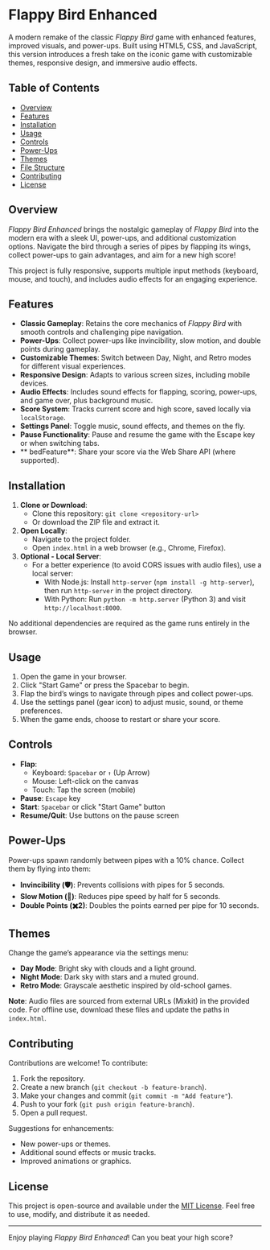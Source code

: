 # Flappy Bird Enhanced

A modern remake of the classic *Flappy Bird* game with enhanced features, improved visuals, and power-ups. Built using HTML5, CSS, and JavaScript, this version introduces a fresh take on the iconic game with customizable themes, responsive design, and immersive audio effects.

## Table of Contents

- [Overview](#overview)
- [Features](#features)
- [Installation](#installation)
- [Usage](#usage)
- [Controls](#controls)
- [Power-Ups](#power-ups)
- [Themes](#themes)
- [File Structure](#file-structure)
- [Contributing](#contributing)
- [License](#license)

## Overview

*Flappy Bird Enhanced* brings the nostalgic gameplay of *Flappy Bird* into the modern era with a sleek UI, power-ups, and additional customization options. Navigate the bird through a series of pipes by flapping its wings, collect power-ups to gain advantages, and aim for a new high score!

This project is fully responsive, supports multiple input methods (keyboard, mouse, and touch), and includes audio effects for an engaging experience.

## Features

- **Classic Gameplay**: Retains the core mechanics of *Flappy Bird* with smooth controls and challenging pipe navigation.
- **Power-Ups**: Collect power-ups like invincibility, slow motion, and double points during gameplay.
- **Customizable Themes**: Switch between Day, Night, and Retro modes for different visual experiences.
- **Responsive Design**: Adapts to various screen sizes, including mobile devices.
- **Audio Effects**: Includes sound effects for flapping, scoring, power-ups, and game over, plus background music.
- **Score System**: Tracks current score and high score, saved locally via `localStorage`.
- **Settings Panel**: Toggle music, sound effects, and themes on the fly.
- **Pause Functionality**: Pause and resume the game with the Escape key or when switching tabs.
- ** bedFeature**: Share your score via the Web Share API (where supported).

## Installation

1. **Clone or Download**:
   - Clone this repository: `git clone <repository-url>`
   - Or download the ZIP file and extract it.
2. **Open Locally**:
   - Navigate to the project folder.
   - Open `index.html` in a web browser (e.g., Chrome, Firefox).
3. **Optional - Local Server**:
   - For a better experience (to avoid CORS issues with audio files), use a local server:
     - With Node.js: Install `http-server` (`npm install -g http-server`), then run `http-server` in the project directory.
     - With Python: Run `python -m http.server` (Python 3) and visit `http://localhost:8000`.

No additional dependencies are required as the game runs entirely in the browser.

## Usage

1. Open the game in your browser.
2. Click "Start Game" or press the Spacebar to begin.
3. Flap the bird’s wings to navigate through pipes and collect power-ups.
4. Use the settings panel (gear icon) to adjust music, sound, or theme preferences.
5. When the game ends, choose to restart or share your score.

## Controls

- **Flap**:
  - Keyboard: `Spacebar` or `↑` (Up Arrow)
  - Mouse: Left-click on the canvas
  - Touch: Tap the screen (mobile)
- **Pause**: `Escape` key
- **Start**: `Spacebar` or click "Start Game" button
- **Resume/Quit**: Use buttons on the pause screen

## Power-Ups

Power-ups spawn randomly between pipes with a 10% chance. Collect them by flying into them:

- **Invincibility (🛡️)**: Prevents collisions with pipes for 5 seconds.
- **Slow Motion (🐌)**: Reduces pipe speed by half for 5 seconds.
- **Double Points (✖️2)**: Doubles the points earned per pipe for 10 seconds.

## Themes

Change the game’s appearance via the settings menu:

- **Day Mode**: Bright sky with clouds and a light ground.
- **Night Mode**: Dark sky with stars and a muted ground.
- **Retro Mode**: Grayscale aesthetic inspired by old-school games.


**Note**: Audio files are sourced from external URLs (Mixkit) in the provided code. For offline use, download these files and update the paths in `index.html`.

## Contributing

Contributions are welcome! To contribute:

1. Fork the repository.
2. Create a new branch (`git checkout -b feature-branch`).
3. Make your changes and commit (`git commit -m "Add feature"`).
4. Push to your fork (`git push origin feature-branch`).
5. Open a pull request.

Suggestions for enhancements:
- New power-ups or themes.
- Additional sound effects or music tracks.
- Improved animations or graphics.

## License

This project is open-source and available under the [MIT License](LICENSE). Feel free to use, modify, and distribute it as needed.

---

Enjoy playing *Flappy Bird Enhanced*! Can you beat your high score?
